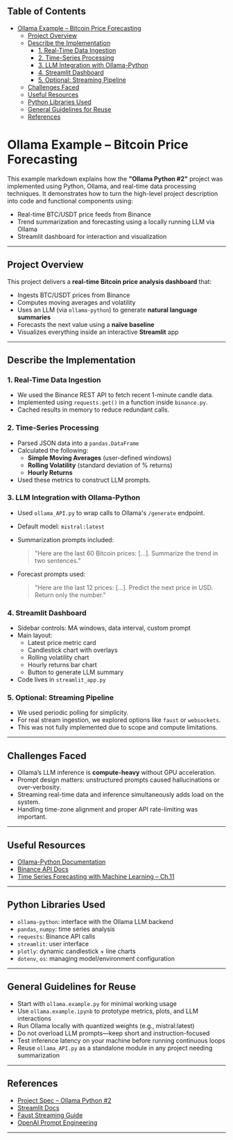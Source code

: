 <!-- toc -->

## Table of Contents
- [Ollama Example – Bitcoin Price Forecasting](#ollama-example--bitcoin-price-forecasting)
  * [Project Overview](#project-overview)
  * [Describe the Implementation](#describe-the-implementation)
    + [1. Real-Time Data Ingestion](#1-real-time-data-ingestion)
    + [2. Time-Series Processing](#2-time-series-processing)
    + [3. LLM Integration with Ollama-Python](#3-llm-integration-with-ollama-python)
    + [4. Streamlit Dashboard](#4-streamlit-dashboard)
    + [5. Optional: Streaming Pipeline](#5-optional-streaming-pipeline)
  * [Challenges Faced](#challenges-faced)
  * [Useful Resources](#useful-resources)
  * [Python Libraries Used](#python-libraries-used)
  * [General Guidelines for Reuse](#general-guidelines-for-reuse)
  * [References](#references)

<!-- tocstop -->

# Ollama Example – Bitcoin Price Forecasting

This example markdown explains how the **"Ollama Python #2"** project was implemented using Python, Ollama, and real-time data processing techniques. It demonstrates how to turn the high-level project description into code and functional components using:

- Real-time BTC/USDT price feeds from Binance
- Trend summarization and forecasting using a locally running LLM via Ollama
- Streamlit dashboard for interaction and visualization

---

## Project Overview

This project delivers a **real-time Bitcoin price analysis dashboard** that:

- Ingests BTC/USDT prices from Binance
- Computes moving averages and volatility
- Uses an LLM (via `ollama-python`) to generate **natural language summaries**
- Forecasts the next value using a **naïve baseline**
- Visualizes everything inside an interactive **Streamlit** app

---

## Describe the Implementation

### 1. Real-Time Data Ingestion

- We used the Binance REST API to fetch recent 1-minute candle data.
- Implemented using `requests.get()` in a function inside `binance.py`.
- Cached results in memory to reduce redundant calls.

### 2. Time-Series Processing

- Parsed JSON data into a `pandas.DataFrame`
- Calculated the following:
  - **Simple Moving Averages** (user-defined windows)
  - **Rolling Volatility** (standard deviation of % returns)
  - **Hourly Returns**
- Used these metrics to construct LLM prompts.

### 3. LLM Integration with Ollama-Python

- Used `ollama_API.py` to wrap calls to Ollama's `/generate` endpoint.
- Default model: `mistral:latest`
- Summarization prompts included:
  > "Here are the last 60 Bitcoin prices: [...]. Summarize the trend in two sentences."

- Forecast prompts used:
  > "Here are the last 12 prices: [...]. Predict the next price in USD. Return only the number."

### 4. Streamlit Dashboard

- Sidebar controls: MA windows, data interval, custom prompt
- Main layout:
  - Latest price metric card
  - Candlestick chart with overlays
  - Rolling volatility chart
  - Hourly returns bar chart
  - Button to generate LLM summary
- Code lives in `streamlit_app.py`

### 5. Optional: Streaming Pipeline

- We used periodic polling for simplicity.
- For real stream ingestion, we explored options like `faust` or `websockets`.
- This was not fully implemented due to scope and compute limitations.

---

## Challenges Faced

- Ollama’s LLM inference is **compute-heavy** without GPU acceleration.
- Prompt design matters: unstructured prompts caused hallucinations or over-verbosity.
- Streaming real-time data and inference simultaneously adds load on the system.
- Handling time-zone alignment and proper API rate-limiting was important.

---

## Useful Resources

- [Ollama-Python Documentation](https://github.com/ollama/ollama-python)
- [Binance API Docs](https://binance-docs.github.io/apidocs/spot/en/#kline-candlestick-data)
- [Time Series Forecasting with Machine Learning – Ch.11](https://www.oreilly.com/library/view/time-series-forecasting/9781098105830/)

---

## Python Libraries Used

- `ollama-python`: interface with the Ollama LLM backend
- `pandas`, `numpy`: time series analysis
- `requests`: Binance API calls
- `streamlit`: user interface
- `plotly`: dynamic candlestick + line charts
- `dotenv`, `os`: managing model/environment configuration

---

## General Guidelines for Reuse

- Start with `ollama.example.py` for minimal working usage
- Use `ollama.example.ipynb` to prototype metrics, plots, and LLM interactions
- Run Ollama locally with quantized weights (e.g., mistral:latest)
- Do not overload LLM prompts—keep short and instruction-focused
- Test inference latency on your machine before running continuous loops
- Reuse `ollama_API.py` as a standalone module in any project needing summarization

---

## References

- [Project Spec – Ollama Python #2](https://ollama.com)  
- [Streamlit Docs](https://docs.streamlit.io/)  
- [Faust Streaming Guide](https://faust.readthedocs.io/)  
- [OpenAI Prompt Engineering](https://platform.openai.com/docs/guides/prompt-engineering)

---
